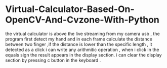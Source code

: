# Virtual-Calculator-Based-On-OpenCV-And-Cvzone-With-Python
the virtual calculator is above the live streaming from my camera usb , the program first detect my hand and in each frame calculate the distance between two finger  ,if the distance is lower than the specific length , it detected as a click i can write any arithmitic operation , when i click in the equals sign the result appears in the display section. i can clear the display section by pressing c button in the keyboard .
